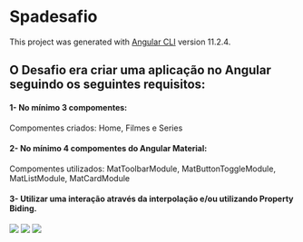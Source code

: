 # Spadesafio

This project was generated with [Angular CLI](https://github.com/angular/angular-cli) version 11.2.4.

## O Desafio era criar uma aplicação no Angular seguindo os seguintes requisitos:

#### 1- No mínimo 3 compomentes: 
Compomentes criados: Home, Filmes e Series

#### 2- No mínimo 4 compomentes do Angular Material: 
Compomentes utilizados: MatToolbarModule, MatButtonToggleModule, MatListModule, MatCardModule

#### 3- Utilizar uma interação através da interpolação e/ou utilizando Property Biding.


<img src="https://media.giphy.com/media/Ck1Q6rEeugARByfX7R/giphy.gif"/>
<img src="https://media.giphy.com/media/fWsv19U0xT1iPuXyX0/giphy.gif"/> 
<img src="https://media.giphy.com/media/UXupg43BFvHnvUrUPB/giphy.gif"/>


